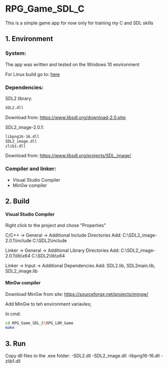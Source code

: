 # RPG_Game_SDL_C

This is a simple game app for now only for training my C and SDL skills

## 1. Environment

### System:
The app was written and tested on the Windows 10 environment

For Linux build go to:
[here](LINUX_ENV.md)

### Dependencies:
SDL2 library:

```bash
SDL2.dll
```

Download from: https://www.libsdl.org/download-2.0.php


SDL2_image-2.0.1:

```bash
libpng16-16.dll
SDL2_image.dll
zlib1.dll
```
Download from: https://www.libsdl.org/projects/SDL_image/

### Compiler and linker:

* Visual Studio Compiler
* MinGw compiler


## 2. Build

#### Visual Studio Compiler
Right click to the project and chose "Properties"

C/C++ -> General -> Additional Include Directories
Add:
C:\SDL2_image-2.0.1\include
C:\SDL2\include

Linker -> General -> Additional Library Directories
Add:
C:\SDL2_image-2.0.1\lib\x64
C:\SDL2\lib\x64

Linker -> Input -> Additional Dependencies 
Add:
SDL2.lib, SDL2main.lib, SDL2_image.lib

#### MinGw compiler
Download MinGw from site: https://sourceforge.net/projects/mingw/

Add MinGw to teh environment variavles;

In cmd:
```bash
cd RPG_Game_SDL_C\RPG_LOR_Game
make
```
## 3. Run
Copy dll files to the .exe folder:
-SDL2.dll
-SDL2_image.dll
-libpng16-16.dll
-zlib1.dll
